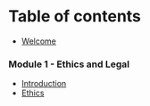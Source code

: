 # Table of contents
* [Welcome](../README.md)

### Module 1 - Ethics and Legal
* [Introduction](./Module%201%20-%20Ethics%20and%20Legal/introduction.md)
* [Ethics](./Module%201%20-%20Ethics%20and%20Legal/lectures/ethics.md)